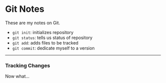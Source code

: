 # Git Notes

These are my notes on Git.

* `git init`: initializes repository
* `git status`: tells us status of repository
* `git add`: adds files to be tracked
* `git commit`: dedicate myself to a version

---

### Tracking Changes

Now what...